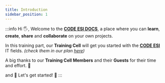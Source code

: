 ```yaml
---
title: Introduction
sidebar_position: 1
---
```


:::info
Hi 🖐️, Welcome to the **[CODE ESI DOCS](https://docs.codeesi.com/)**, a place where you can **learn**, **create**, **share** and **collaborate** on your own projects.

In this training part, our **Training Cell** will get you started with the **[CODE ESI](https://codeesi.com/)** IT fields. _(check them in our plan [here](https://codeesi.com/))_

A big thanks to our **Training Cell Members** and their **Guests** for their time and effort. 🙏

and 🙌 Let's get started! 🚀
:::
